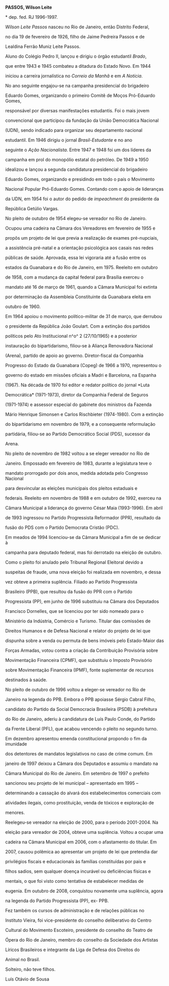 **PASSOS, Wilson Leite**



\* dep. fed. RJ 1996-1997.



*Wilson Leite Passos* nasceu no Rio de Janeiro, então Distrito Federal,

no dia 19 de fevereiro de 1926, filho de Jaime Pedreira Passos e de

Lealdina Ferrão Muniz Leite Passos.



Aluno do Colégio Pedro II, lançou e dirigiu o órgão estudantil *Brado*,

que entre 1943 e 1945 combateu a ditadura do Estado Novo. Em 1944

iniciou a carreira jornalística no *Correio da Manhã* e em *A Notícia*.

No ano seguinte engajou-se na campanha presidencial do brigadeiro

Eduardo Gomes, organizando o primeiro Comitê de Moços Pró-Eduardo Gomes,

responsável por diversas manifestações estudantis. Foi o mais jovem

convencional que participou da fundação da União Democrática Nacional

(UDN), sendo indicado para organizar seu departamento nacional

estudantil. Em 1946 dirigiu o jornal *Brasil-Estudante* e no ano

seguinte o *Ação Nacionalista*. Entre 1947 e 1948 foi um dos líderes da

campanha em prol do monopólio estatal do petróleo. De 1949 a 1950

idealizou e lançou a segunda candidatura presidencial do brigadeiro

Eduardo Gomes, organizando e presidindo em todo o país o Movimento

Nacional Popular Pró-Eduardo Gomes. Contando com o apoio de lideranças

da UDN, em 1954 foi o autor do pedido de *impeachment* do presidente da

República Getúlio Vargas.



No pleito de outubro de 1954 elegeu-se vereador no Rio de Janeiro.

Ocupou uma cadeira na Câmara dos Vereadores em fevereiro de 1955 e

propôs um projeto de lei que previa a realização de exames pré-nupciais,

a assistência pré-natal e a orientação psicológica aos casais nas redes

públicas de saúde. Aprovada, essa lei vigoraria até a fusão entre os

estados da Guanabara e do Rio de Janeiro, em 1975. Reeleito em outubro

de 1958, com a mudança da capital federal para Brasília exerceu o

mandato até 16 de março de 1961, quando a Câmara Municipal foi extinta

por determinação da Assembleia Constituinte da Guanabara eleita em

outubro de 1960.



Em 1964 apoiou o movimento político-militar de 31 de março, que derrubou

o presidente da República João Goulart. Com a extinção dos partidos

políticos pelo Ato Institucional n^o^ 2 (27/10/1965) e a posterior

instauração do bipartidarismo, filiou-se à Aliança Renovadora Nacional

(Arena), partido de apoio ao governo. Diretor-fiscal da Companhia

Progresso do Estado da Guanabara (Copeg) de 1966 a 1970, representou o

governo do estado em missões oficiais a Madri e Barcelona, na Espanha

(1967). Na década de 1970 foi editor e redator político do jornal *Luta

Democrática* (1971-1973), diretor da Companhia Federal de Seguros

(1971-1974) e assessor especial do gabinete dos ministros da Fazenda

Mário Henrique Simonsen e Carlos Rischbieter (1974-1980). Com a extinção

do bipartidarismo em novembro de 1979, e a consequente reformulação

partidária, filiou-se ao Partido Democrático Social (PDS), sucessor da

Arena.



No pleito de novembro de 1982 voltou a se eleger vereador no Rio de

Janeiro. Empossado em fevereiro de 1983, durante a legislatura teve o

mandato prorrogado por dois anos, medida adotada pelo Congresso Nacional

para desvincular as eleições municipais dos pleitos estaduais e

federais. Reeleito em novembro de 1988 e em outubro de 1992, exerceu na

Câmara Municipal a liderança do governo César Maia (1993-1996). Em abril

de 1993 ingressou no Partido Progressista Reformador (PPR), resultado da

fusão do PDS com o Partido Democrata Cristão (PDC).



Em meados de 1994 licenciou-se da Câmara Municipal a fim de se dedicar à

campanha para deputado federal, mas foi derrotado na eleição de outubro.

Como o pleito foi anulado pelo Tribunal Regional Eleitoral devido a

suspeitas de fraude, uma nova eleição foi realizada em novembro, e dessa

vez obteve a primeira suplência. Filiado ao Partido Progressista

Brasileiro (PPB), que resultou da fusão do PPR com o Partido

Progressista (PP), em junho de 1996 substituiu na Câmara dos Deputados

Francisco Dornelles, que se licenciou por ter sido nomeado para o

Ministério da Indústria, Comércio e Turismo. Titular das comissões de

Direitos Humanos e de Defesa Nacional e relator do projeto de lei que

dispunha sobre a venda ou permuta de bens imóveis pelo Estado-Maior das

Forças Armadas, votou contra a criação da Contribuição Provisória sobre

Movimentação Financeira (CPMF), que substituiu o Imposto Provisório

sobre Movimentação Financeira (IPMF), fonte suplementar de recursos

destinados à saúde.



No pleito de outubro de 1996 voltou a eleger-se vereador no Rio de

Janeiro na legenda do PPB. Embora o PPB apoiasse Sérgio Cabral Filho,

candidato do Partido da Social Democracia Brasileira (PSDB) à prefeitura

do Rio de Janeiro, aderiu à candidatura de Luís Paulo Conde, do Partido

da Frente Liberal (PFL), que acabou vencendo o pleito no segundo turno.

Em dezembro apresentou emenda constitucional propondo o fim da imunidade

dos detentores de mandatos legislativos no caso de crime comum. Em

janeiro de 1997 deixou a Câmara dos Deputados e assumiu o mandato na

Câmara Municipal do Rio de Janeiro. Em setembro de 1997 o prefeito

sancionou seu projeto de lei municipal – apresentado em 1995 –

determinando a cassação do alvará dos estabelecimentos comerciais com

atividades ilegais, como prostituição, venda de tóxicos e exploração de

menores.



Reelegeu-se vereador na eleição de 2000, para o período 2001-2004. Na

eleição para vereador de 2004, obteve uma suplência. Voltou a ocupar uma

cadeira na Câmara Municipal em 2006, com o afastamento do titular. Em

2007, causou polêmica ao apresentar um projeto de lei que pretendia dar

privilégios fiscais e educacionais às famílias constituídas por pais e

filhos sadios, sem qualquer doença incurável ou deficiências físicas e

mentais, o que foi visto como tentativa de estabelecer medidas de

eugenia. Em outubro de 2008, conquistou novamente uma suplência, agora

na legenda do Partido Progressista (PP), ex- PPB.



Fez também os cursos de administração e de relações públicas no

Instituto Vieira, foi vice-presidente do conselho deliberativo do Centro

Cultural do Movimento Escoteiro, presidente do conselho do Teatro de

Ópera do Rio de Janeiro, membro do conselho da Sociedade dos Artistas

Líricos Brasileiros e integrante da Liga de Defesa dos Direitos do

Animal no Brasil.



Solteiro, não teve filhos.



Luís Otávio de Sousa



